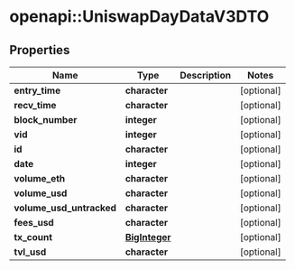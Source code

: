 # openapi::UniswapDayDataV3DTO


## Properties
Name | Type | Description | Notes
------------ | ------------- | ------------- | -------------
**entry_time** | **character** |  | [optional] 
**recv_time** | **character** |  | [optional] 
**block_number** | **integer** |  | [optional] 
**vid** | **integer** |  | [optional] 
**id** | **character** |  | [optional] 
**date** | **integer** |  | [optional] 
**volume_eth** | **character** |  | [optional] 
**volume_usd** | **character** |  | [optional] 
**volume_usd_untracked** | **character** |  | [optional] 
**fees_usd** | **character** |  | [optional] 
**tx_count** | [**BigInteger**](BigInteger.md) |  | [optional] 
**tvl_usd** | **character** |  | [optional] 


